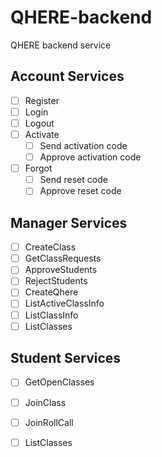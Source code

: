 # QHERE-backend

QHERE backend service

## Account Services

* [ ] Register
* [ ] Login
* [ ] Logout
* [ ] Activate
  * [ ] Send activation code
  * [ ] Approve activation code
* [ ] Forgot
  * [ ] Send reset code
  * [ ] Approve reset code
  
## Manager Services

* [ ] CreateClass
* [ ] GetClassRequests
* [ ] ApproveStudents
* [ ] RejectStudents
* [ ] CreateQhere
* [ ] ListActiveClassInfo
* [ ] ListClassInfo
* [ ] ListClasses

## Student Services

* [ ] GetOpenClasses
* [ ] JoinClass
* [ ] JoinRollCall
* [ ] ListClasses




